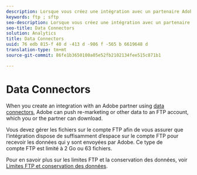```yaml
---
description: Lorsque vous créez une intégration avec un partenaire Adobe en utilisant les connecteurs de données, Adobe peut transmettre à un compte FTP les données de remarketing ou d’autres données, que vous ou votre partenaire pouvez alors télécharger.
keywords: ftp ; sftp
seo-description: Lorsque vous créez une intégration avec un partenaire Adobe en utilisant les connecteurs de données, Adobe peut transmettre à un compte FTP les données de remarketing ou d’autres données, que vous ou votre partenaire pouvez alors télécharger.
seo-title: Data Connectors
solution: Analytics
title: Data Connectors
uuid: 76 edb 815-f 40 d -413 d -986 f -565 b 6619648 d
translation-type: tm+mt
source-git-commit: 86fe1b3650100a05e52fb2102134fee515c871b1

---
```



# Data Connectors

When you create an integration with an Adobe partner using [data connectors](https://www.adobeexchange.com/experiencecloud.html), Adobe can push re-marketing or other data to an FTP account, which you or the partner can download.

Vous devez gérer les fichiers sur le compte FTP afin de vous assurer que l’intégration dispose de suffisamment d’espace sur le compte FTP pour recevoir les données qui y sont envoyées par Adobe. Ce type de compte FTP est limité à 2 Go ou 63 fichiers.

Pour en savoir plus sur les limites FTP et la conservation des données, voir [Limites FTP et conservation des données](../../../export/ftp-and-sftp/ftp-limits.md#concept_8CAA1D8F27B3411AB902520AD6C9A70E).
